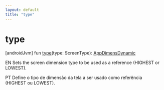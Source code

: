 ```yaml
---
layout: default
title: "type"
---
```


# type

[androidJvm]
fun [type](type.md)(type: ScreenType): [AppDimensDynamic](index.md)

EN Sets the screen dimension type to be used as a reference (HIGHEST or LOWEST).

PT Define o tipo de dimensão da tela a ser usado como referência (HIGHEST ou LOWEST).